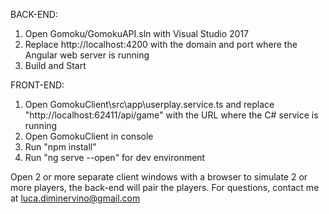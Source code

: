 BACK-END:
1) Open Gomoku/GomokuAPI.sln with Visual Studio 2017
2) Replace http://localhost:4200 with the domain and port where the Angular web server is running
3) Build and Start

FRONT-END:
1) Open GomokuClient\src\app\userplay.service.ts and replace "http://localhost:62411/api/game" with the URL where the C# service is running
2) Open GomokuClient in console
3) Run "npm install"
4) Run "ng serve --open" for dev environment

Open 2 or more separate client windows with a browser to simulate 2 or more players, the back-end will pair the players.
For questions, contact me at luca.diminervino@gmail.com
